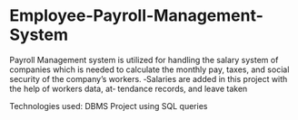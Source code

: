 # Employee-Payroll-Management-System

Payroll Management system is utilized for handling the salary system
of companies which is needed to calculate the monthly pay, taxes,
and social security of the company’s workers.
‐Salaries are added in this project with the help of workers data, at‐
tendance records, and leave taken


Technologies used: DBMS Project using SQL queries
